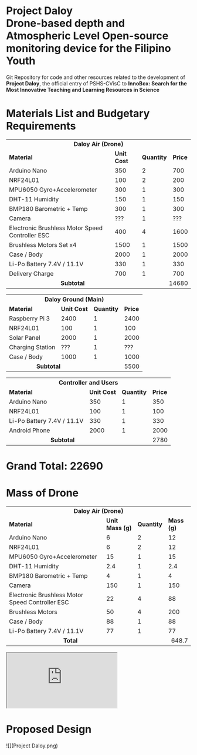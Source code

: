 <h1>Project Daloy<br>
<strong>D</strong>rone-based depth and <strong>A</strong>tmospheric <strong>L</strong>evel <strong>O</strong>pen-source monitoring device for the Filipino <strong>Y</strong>outh</h1>
<p>Git Repository for code and other resources related to the development of <strong>Project Daloy</strong>, the official entry of PSHS-CVisC to <strong>InnoBox: Search for the Most Innovative Teaching and Learning Resources in Science</strong></p>
<h1>Materials List and Budgetary Requirements</h1>
<table>
	<tr>
		<td colspan="4" style="text-align: center"><strong>Daloy Air (Drone)</strong></td>
	</tr>
	<tr>
		<td><strong>Material</strong></td>
		<td><strong>Unit Cost</strong></td>
		<td><strong>Quantity</strong></td>
		<td><strong>Price</strong></td>
	</tr>
	<tr>
		<td>Arduino Nano</td>
		<td>350</td>
		<td>2</td>
		<td>700</td>
	</tr>
	<tr>
		<td>NRF24L01</td>
		<td>100</td>
		<td>2</td>
		<td>200</td>
	</tr>
	<tr>
		<td>MPU6050 Gyro+Accelerometer</td>
		<td>300</td>
		<td>1</td>
		<td>300</td>
	</tr>
	<tr>
		<td>DHT-11 Humidity</td>
		<td>150</td>
		<td>1</td>
		<td>150</td>
	</tr>
	<tr>
		<td>BMP180 Barometric + Temp</td>
		<td>300</td>
		<td>1</td>
		<td>300</td>
	</tr>
	<tr>
		<td>Camera</td>
		<td>???</td>
		<td>1</td>
		<td>???</td>
	</tr>
	<tr>
		<td>Electronic Brushless Motor Speed Controller ESC</td>
		<td>400</td>
		<td>4</td>
		<td>1600</td>
	</tr>
	<tr>
		<td>Brushless Motors Set x4 </td>
		<td>1500</td>
		<td>1</td>
		<td>1500</td>
	</tr>
	<tr>
		<td>Case / Body</td>
		<td>2000</td>
		<td>1</td>
		<td>2000</td>
	</tr>
	<tr>
		<td>Li-Po Battery 7.4V / 11.1V</td>
		<td>330</td>
		<td>1</td>
		<td>330</td>
	</tr>
	<tr>
		<td>Delivery Charge </td>
		<td>700</td>
		<td>1</td>
		<td>700</td>
	</tr>
	<tr>
		<td colspan="2" style="text-align: center"><strong>Subtotal</strong></td>
		<td colspan="2" style="text-align: right">14680</td>
	</tr>
</table>
<table>
	<tr>
		<td colspan="4" style="text-align: center"><strong>Daloy Ground (Main)</strong></td>
	</tr>
	<tr>
		<td><strong>Material</strong></td>
		<td><strong>Unit Cost</strong></td>
		<td><strong>Quantity</strong></td>
		<td><strong>Price</strong></td>
	</tr>
	<tr>
		<td>Raspberry Pi 3</td>
		<td>2400</td>
		<td>1</td>
		<td>2400</td>
	</tr>
	<tr>
		<td>NRF24L01</td>
		<td>100</td>
		<td>1</td>
		<td>100</td>
	</tr>
	<tr>
		<td>Solar Panel</td>
		<td>2000</td>
		<td>1</td>
		<td>2000</td>
	</tr>
	<tr>
		<td>Charging Station</td>
		<td>???</td>
		<td>1</td>
		<td>???</td>
	</tr>
	<tr>
		<td>Case / Body</td>
		<td>1000</td>
		<td>1</td>
		<td>1000</td>
	</tr>
	<tr>
		<td colspan="2" style="text-align: center"><strong>Subtotal</strong></td>
		<td colspan="2" style="text-align: right">5500</td>
	</tr>
</table>
<table>
	<tr>
		<td colspan="4" style="text-align: center"><strong>Controller and Users</strong></td>
	</tr>
	<tr>
		<td><strong>Material</strong></td>
		<td><strong>Unit Cost</strong></td>
		<td><strong>Quantity</strong></td>
		<td><strong>Price</strong></td>
	</tr>
	<tr>
		<td>Arduino Nano</td>
		<td>350</td>
		<td>1</td>
		<td>350</td>
	</tr>
	<tr>
		<td>NRF24L01</td>
		<td>100</td>
		<td>1</td>
		<td>100</td>
	</tr>
	<tr>
		<td>Li-Po Battery 7.4V / 11.1V</td>
		<td>330</td>
		<td>1</td>
		<td>330</td>
	</tr>
	<tr>
		<td>Android Phone</td>
		<td>2000</td>
		<td>1</td>
		<td>2000</td>
	</tr>
	<tr>
		<td colspan="2" style="text-align: center"><strong>Subtotal</strong></td>
		<td colspan="2" style="text-align: right">2780</td>
	</tr>
</table>

# Grand Total: 22690
<h1>Mass of Drone</h1>
<table>
	<tr>
		<td colspan="4" style="text-align: center"><strong>Daloy Air (Drone)</strong></td>
	</tr>
	<tr>
		<td><strong>Material</strong></td>
		<td><strong>Unit Mass (g)</strong></td>
		<td><strong>Quantity</strong></td>
		<td><strong>Mass (g)</strong></td>
	</tr>
	<tr>
		<td>Arduino Nano</td>
		<td>6</td>
		<td>2</td>
		<td>12</td>
	</tr>
	<tr>
		<td>NRF24L01</td>
		<td>6</td>
		<td>2</td>
		<td>12</td>
	</tr>
	<tr>
		<td>MPU6050 Gyro+Accelerometer</td>
		<td>15</td>
		<td>1</td>
		<td>15</td>
	</tr>
	<tr>
		<td>DHT-11 Humidity</td>
		<td>2.4</td>
		<td>1</td>
		<td>2.4</td>
	</tr>
	<tr>
		<td>BMP180 Barometric + Temp</td>
		<td>4</td>
		<td>1</td>
		<td>4</td>
	</tr>
	<tr>
		<td>Camera</td>
		<td>150</td>
		<td>1</td>
		<td>150</td>
	</tr>
	<tr>
		<td>Electronic Brushless Motor Speed Controller ESC</td>
		<td>22</td>
		<td>4</td>
		<td>88</td>
	</tr>
	<tr>
		<td>Brushless Motors</td>
		<td>50</td>
		<td>4</td>
		<td>200</td>
	</tr>
	<tr>
		<td>Case / Body</td>
		<td>88</td>
		<td>1</td>
		<td>88</td>
	</tr>
	<tr>
		<td>Li-Po Battery 7.4V / 11.1V</td>
		<td>77</td>
		<td>1</td>
		<td>77</td>
	</tr>
	<tr>
		<td colspan="2" style="text-align: center"><strong>Total</strong></td>
		<td colspan="2" style="text-align: right">648.7</td>
	</tr>
</table>
<iframe src="https://docs.google.com/spreadsheets/d/e/2PACX-1vSS6ToVy87a9gX5PzLMd3oJEHXgL5TcInsBH1M7qAhfMU53YpJAK91GBj8-CRD1eSm4aerfLKCVL-QF/pubhtml?widget=true&amp;headers=false"></iframe>
<h1>Proposed Design</h1>
![](Project Daloy.png)